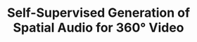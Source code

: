 ---
id:             2018-spatialaudiogen
title:          Self-Supervised Generation of Spatial Audio for 360° Video
authors:        
    - Me
    - Nuno
    - Tim
    - Oliver
venue:          Neural Information Processing Systems (NeurIPS), Montreal, Canada, 2018.
year:           "2018-12"
thumbnail:      assets/publications/2018-spatialaudiogen/thumbnail.png
links:
    pdf:        assets/publications/2018-spatialaudiogen/paper.pdf
    paper:      https://arxiv.org/abs/1809.02587
    code:       https://github.com/pedro-morgado/spatialaudiogen
    data:       https://github.com/pedro-morgado/spatialaudiogen
    website:    https://pedro-morgado.github.io/spatialaudiogen/
    video:      https://www.youtube.com/watch?v=SXFUr2GkxS8
    bibtex:     assets/publications/2018-spatialaudiogen/ref.txt
---